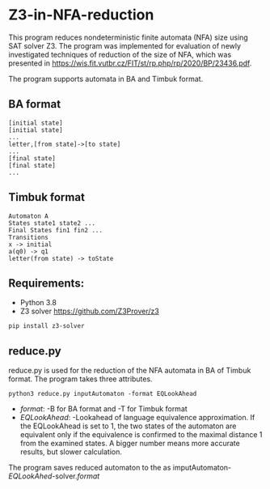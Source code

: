 # Z3-in-NFA-reduction

This program reduces nondeterministic finite automata (NFA) size using SAT solver Z3. The program was implemented for evaluation of newly investigated techniques of reduction of the size of NFA, which was presented in https://wis.fit.vutbr.cz/FIT/st/rp.php/rp/2020/BP/23436.pdf. 

The program supports automata in BA and Timbuk format.

## BA format
```
[initial state]
[initial state]
...
letter,[from state]->[to state]
...
[final state]
[final state]
...
```

## Timbuk format
```
Automaton A
States state1 state2 ...
Final States fin1 fin2 ...
Transitions
x -> initial
a(q0) -> q1
letter(from state) -> toState
```

## Requirements:
- Python 3.8
- Z3 solver https://github.com/Z3Prover/z3

`pip install z3-solver`

## reduce.py
reduce.py is used for the reduction of the NFA automata in BA of Timbuk format. The program takes three attributes.

`python3 reduce.py inputAutomaton -format EQLookAhead`
- _format_: -B for BA format and -T for Timbuk format
- _EQLookAhead_: -Lookahead of language equivalence approximation. If the EQLookAhead is set to 1, the two states of the automaton are equivalent only if the equivalence is confirmed to the maximal distance 1 from the examined states. A bigger number means more accurate results, but slower calculation.

The program saves reduced automaton to the as imputAutomaton-_EQLookAhed_-solver._format_
